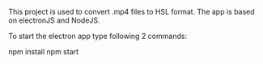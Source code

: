 This project is used to convert .mp4 files to HSL format. The app is based on electronJS and NodeJS.

To start the electron app type following 2 commands:

npm install
npm start
